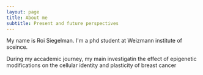 ```yaml
---
layout: page
title: About me
subtitle: Present and future perspectives
---
```


My name is Roi Siegelman. I'm a phd student at Weizmann institute of sceince.

During my accademic journey, my main investigatin the effect of epigenetic modifications on the cellular identity and plasticity of breast cancer
